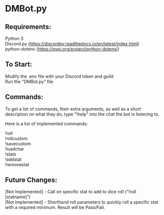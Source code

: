 # DMBot.py
 
Requirements:  
-----------
Python 3  
Discord.py (https://discordpy.readthedocs.io/en/latest/index.html)  
python-dotenv (https://pypi.org/project/python-dotenv/)  

To Start:  
-----------
Modify the .env file with your Discord token and guild  
Run the "DMBot.py" file  


Commands:
--------

To get a list of commands, their extra arguments, as well as a short description on what they do, type "!help" into the chat the bot is listening to.  

Here is a list of implemented commands:  

!roll  
!rollcustom  
!savecustom  
!loadchar  
!stats  
!addstat  
!removestat  


Future Changes:  
-----------
[Not Implemented] - Call on specific stat to add to dice roll ("!roll [statname]")  
[Not Implemented] - Shorthand roll parameters to quickly roll a specific stat with a required minimum. Result will be Pass/Fail.  
